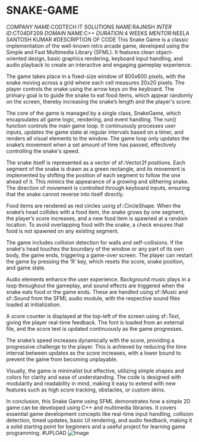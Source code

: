 # SNAKE-GAME
*COMPANY NAME*:CODTECH IT SOLUTIONS
*NAME*:RAJNISH
*INTER ID*:CT04DF209
*DOMAIN NAME*:C++
*DURATION*:4 WEEKS
*MENTOR*:NEELA SANTOSH KUMAR
#DESCRIPTION OF CODE
This Snake Game is a classic implementation of the well-known retro arcade game, developed using the Simple and Fast Multimedia Library (SFML). It features clean object-oriented design, basic graphics rendering, keyboard input handling, and audio playback to create an interactive and engaging gameplay experience.

The game takes place in a fixed-size window of 800x600 pixels, with the snake moving across a grid where each cell measures 20x20 pixels. The player controls the snake using the arrow keys on the keyboard. The primary goal is to guide the snake to eat food items, which appear randomly on the screen, thereby increasing the snake’s length and the player's score.

The core of the game is managed by a single class, SnakeGame, which encapsulates all game logic, rendering, and event handling. The run() function controls the main game loop. It continuously processes user inputs, updates the game state at regular intervals based on a timer, and renders all visual elements to the window. The game loop only updates the snake’s movement when a set amount of time has passed, effectively controlling the snake's speed.

The snake itself is represented as a vector of sf::Vector2f positions. Each segment of the snake is drawn as a green rectangle, and its movement is implemented by shifting the position of each segment to follow the one ahead of it. This mimics the appearance of a growing and slithering snake. The direction of movement is controlled through keyboard inputs, ensuring that the snake cannot reverse into itself directly.

Food items are rendered as red circles using sf::CircleShape. When the snake’s head collides with a food item, the snake grows by one segment, the player’s score increases, and a new food item is spawned at a random location. To avoid overlapping food with the snake, a check ensures that food is not spawned on any existing segment.

The game includes collision detection for walls and self-collisions. If the snake's head touches the boundary of the window or any part of its own body, the game ends, triggering a game-over screen. The player can restart the game by pressing the ‘R’ key, which resets the score, snake position, and game state.

Audio elements enhance the user experience. Background music plays in a loop throughout the gameplay, and sound effects are triggered when the snake eats food or the game ends. These are handled using sf::Music and sf::Sound from the SFML audio module, with the respective sound files loaded at initialization.

A score counter is displayed at the top-left of the screen using sf::Text, giving the player real-time feedback. The font is loaded from an external file, and the score text is updated continuously as the game progresses.

The snake’s speed increases dynamically with the score, providing a progressive challenge to the player. This is achieved by reducing the time interval between updates as the score increases, with a lower bound to prevent the game from becoming unplayable.

Visually, the game is minimalist but effective, utilizing simple shapes and colors for clarity and ease of understanding. The code is designed with modularity and readability in mind, making it easy to extend with new features such as high score tracking, obstacles, or custom skins.

In conclusion, this Snake Game using SFML demonstrates how a simple 2D game can be developed using C++ and multimedia libraries. It covers essential game development concepts like real-time input handling, collision detection, timed updates, basic UI rendering, and audio feedback, making it a solid starting point for beginners and a useful project for learning game programming.
#UPLOAD
![Image](https://github.com/user-attachments/assets/86f683ef-dd92-4bc2-9155-866d3270cf3a)
